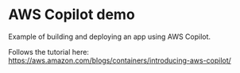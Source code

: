 # AWS Copilot demo

Example of building and deploying an app using AWS Copilot.

Follows the tutorial here: https://aws.amazon.com/blogs/containers/introducing-aws-copilot/
